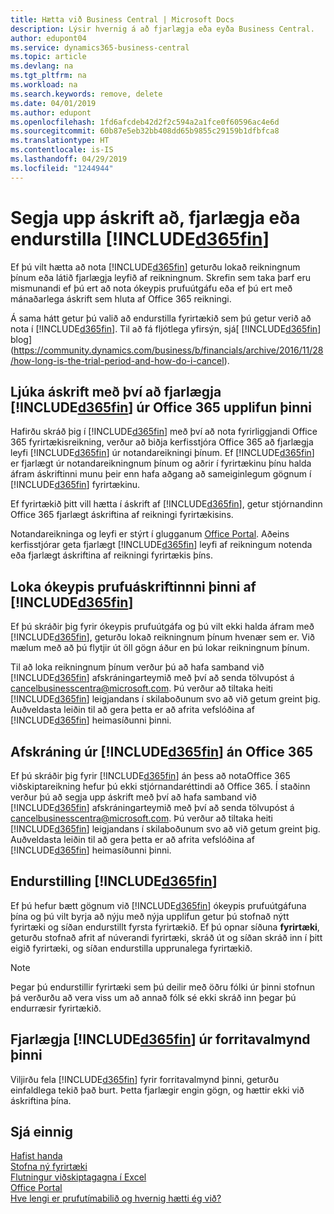```yaml
---
title: Hætta við Business Central | Microsoft Docs
description: Lýsir hvernig á að fjarlægja eða eyða Business Central.
author: edupont04
ms.service: dynamics365-business-central
ms.topic: article
ms.devlang: na
ms.tgt_pltfrm: na
ms.workload: na
ms.search.keywords: remove, delete
ms.date: 04/01/2019
ms.author: edupont
ms.openlocfilehash: 1fd6afcdeb42d2f2c594a2a1fce0f60596ac4e6d
ms.sourcegitcommit: 60b87e5eb32bb408dd65b9855c29159b1dfbfca8
ms.translationtype: HT
ms.contentlocale: is-IS
ms.lasthandoff: 04/29/2019
ms.locfileid: "1244944"
---
```

# <a name="unsubscribe-remove-or-reset-included365finincludesd365finmdmd"></a>Segja upp áskrift að, fjarlægja eða endurstilla [!INCLUDE[d365fin](includes/d365fin_md.md)]
Ef þú vilt hætta að nota [!INCLUDE[d365fin](includes/d365fin_md.md)] geturðu lokað reikningnum þínum eða látið fjarlægja leyfið af reikningnum. Skrefin sem taka þarf eru mismunandi ef þú ert að nota ókeypis prufuútgáfu eða ef þú ert með mánaðarlega áskrift sem hluta af Office 365 reikningi.  

Á sama hátt getur þú valið að endurstilla fyrirtækið sem þú getur verið að nota í [!INCLUDE[d365fin](includes/d365fin_md.md)]. Til að fá fljótlega yfirsýn, sjá[ [!INCLUDE[d365fin](includes/d365fin_md.md)] blog](https://community.dynamics.com/business/b/financials/archive/2016/11/28/how-long-is-the-trial-period-and-how-do-i-cancel).  

## <a name="unsubscribing-by-removing-included365finincludesd365finmdmd-from-your-office-365-experience"></a>Ljúka áskrift með því að fjarlægja [!INCLUDE[d365fin](includes/d365fin_md.md)] úr Office 365 upplifun þinni
Hafirðu skráð þig í [!INCLUDE[d365fin](includes/d365fin_md.md)] með því að nota fyrirliggjandi Office 365 fyrirtækisreikning, verður að biðja kerfisstjóra Office 365 að fjarlægja leyfi [!INCLUDE[d365fin](includes/d365fin_md.md)] úr notandareikningi þínum. Ef [!INCLUDE[d365fin](includes/d365fin_md.md)] er fjarlægt úr notandareikningnum þínum og aðrir í fyrirtækinu þínu halda áfram áskriftinni munu þeir enn hafa aðgang að sameiginlegum gögnum í [!INCLUDE[d365fin](includes/d365fin_md.md)] fyrirtækinu.  

Ef fyrirtækið þitt vill hætta í áskrift af [!INCLUDE[d365fin](includes/d365fin_md.md)], getur stjórnandinn Office 365 fjarlægt áskriftina af reikningi fyrirtækisins.  

Notandareikninga og leyfi er stýrt í glugganum [Office Portal](https://portal.office.com). Aðeins kerfisstjórar geta fjarlægt [!INCLUDE[d365fin](includes/d365fin_md.md)] leyfi af reikningum notenda eða fjarlægt áskriftina af reikningi fyrirtækis þíns.  

## <a name="closing-your-free-trial-of-included365finincludesd365finmdmd"></a>Loka ókeypis prufuáskriftinnni þinni af [!INCLUDE[d365fin](includes/d365fin_md.md)]
Ef þú skráðir þig fyrir ókeypis prufuútgáfa og þú vilt ekki halda áfram með [!INCLUDE[d365fin](includes/d365fin_md.md)], geturðu lokað reikningnum þínum hvenær sem er. Við mælum með að þú flytjir út öll gögn áður en þú lokar reikningnum þínum.  

Til að loka reikningnum þínum verður þú að hafa samband við [!INCLUDE[d365fin](includes/d365fin_md.md)] afskráningarteymið með því að senda tölvupóst á cancelbusinesscentra@microsoft.com. Þú verður að tiltaka heiti [!INCLUDE[d365fin](includes/d365fin_md.md)] leigjandans í skilaboðunum svo að við getum greint þig. Auðveldasta leiðin til að gera þetta er að afrita vefslóðina af [!INCLUDE[d365fin](includes/d365fin_md.md)] heimasíðunni þinni.  

## <a name="unsubscribing-from-included365finincludesd365finmdmd-without-office-365"></a>Afskráning úr [!INCLUDE[d365fin](includes/d365fin_md.md)] án Office 365
Ef þú skráðir þig fyrir [!INCLUDE[d365fin](includes/d365fin_md.md)] án þess að notaOffice 365 viðskiptareikning hefur þú ekki stjórnandaréttindi að Office 365. Í staðinn verður þú að segja upp áskrift með því að hafa samband við [!INCLUDE[d365fin](includes/d365fin_md.md)] afskráningarteymið með því að senda tölvupóst á cancelbusinesscentra@microsoft.com. Þú verður að tiltaka heiti [!INCLUDE[d365fin](includes/d365fin_md.md)] leigjandans í skilaboðunum svo að við getum greint þig. Auðveldasta leiðin til að gera þetta er að afrita vefslóðina af [!INCLUDE[d365fin](includes/d365fin_md.md)] heimasíðunni þinni.  

## <a name="resetting-your-included365finincludesd365finmdmd-experience"></a>Endurstilling [!INCLUDE[d365fin](includes/d365fin_md.md)]
Ef þú hefur bætt gögnum við [!INCLUDE[d365fin](includes/d365fin_md.md)] ókeypis prufuútgáfuna þína og þú vilt byrja að nýju með nýja upplifun getur þú stofnað nýtt fyrirtæki og síðan endurstillt fyrsta fyrirtækið. Ef þú opnar síðuna **fyrirtæki**, geturðu stofnað afrit af núverandi fyrirtæki, skráð út og síðan skráð inn í þitt eigið fyrirtæki, og síðan endurstilla upprunalega fyrirtækið.  
> [!NOTE]  
>   Þegar þú endurstillir fyrirtæki sem þú deilir með öðru fólki úr þinni stofnun þá verðurðu að vera viss um að annað fólk sé ekki skráð inn þegar þú endurræsir fyrirtækið.  

## <a name="removing-included365finincludesd365finmdmd-from-your-app-launcher"></a>Fjarlægja [!INCLUDE[d365fin](includes/d365fin_md.md)] úr forritavalmynd þinni
Viljirðu fela [!INCLUDE[d365fin](includes/d365fin_md.md)] fyrir forritavalmynd þinni, geturðu einfaldlega tekið það burt. Þetta fjarlægir engin gögn, og hættir ekki við áskriftina þína.  

## <a name="see-also"></a>Sjá einnig
[Hafist handa](product-get-started.md)  
[Stofna ný fyrirtæki](about-new-company.md)  
[Flutningur viðskiptagagna í Excel](about-export-data.md)  
[Office Portal](https://portal.office.com)  
[Hve lengi er prufutímabilið og hvernig hætti ég við?](https://community.dynamics.com/business/b/financials/archive/2016/11/28/how-long-is-the-trial-period-and-how-do-i-cancel)  
